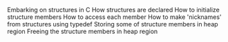 Embarking on structures in C
How structures are declared
How to initialize structure members
How to access each member
How to make 'nicknames' from structures using typedef
Storing some of structure members in heap region
Freeing the structure members in heap region
